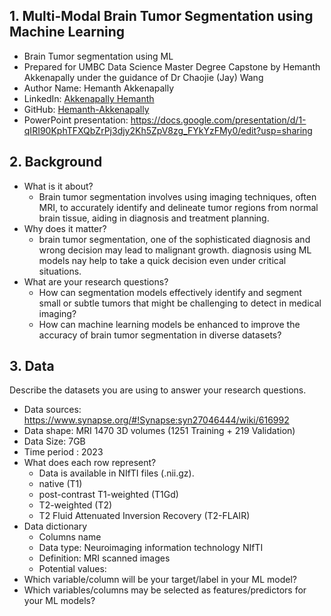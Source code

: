 ## 1. Multi-Modal Brain Tumor Segmentation using Machine Learning 

- Brain Tumor segmentation using ML
- Prepared for UMBC Data Science Master Degree Capstone by Hemanth Akkenapally  under the guidance of Dr Chaojie (Jay) Wang
- Author Name: Hemanth Akkenapally
- LinkedIn: [Akkenapally Hemanth](https://www.linkedin.com/in/hemanthakkenapally/)
- GitHub: [Hemanth-Akkenapally](https://github.com/Hemanth-Akkenapally)
- PowerPoint presentation: https://docs.google.com/presentation/d/1-qIRI90KphTFXQbZrPj3djy2Kh5ZpV8zg_FYkYzFMy0/edit?usp=sharing
    
## 2. Background

- What is it about?
  - Brain tumor segmentation involves using imaging techniques, often MRI, to accurately identify and delineate tumor regions from normal brain tissue, aiding in diagnosis and treatment planning.
- Why does it matter? 
  - brain tumor segmentation, one of the sophisticated diagnosis and wrong decision may lead to malignant growth. diagnosis using ML models nay help to take a quick decision even under critical situations.
- What are your research questions?
  - How can segmentation models effectively identify and segment small or subtle tumors that might be challenging to detect in medical imaging?
  - How can machine learning models be enhanced to improve the accuracy of brain tumor segmentation in diverse datasets?
## 3. Data 

Describe the datasets you are using to answer your research questions.

- Data sources: https://www.synapse.org/#!Synapse:syn27046444/wiki/616992
- Data shape: MRI 1470 3D volumes (1251 Training + 219 Validation)
- Data Size: 7GB
- Time period : 2023
- What does each row represent?
  - Data is available in NIfTI files (.nii.gz).
  - native (T1)
  - post-contrast T1-weighted (T1Gd)
  - T2-weighted (T2)
  - T2 Fluid Attenuated Inversion Recovery (T2-FLAIR)  
- Data dictionary
  - Columns name
  - Data type: Neuroimaging information technology NIfTI
  - Definition: MRI scanned images
  - Potential values: 
- Which variable/column will be your target/label in your ML model?
- Which variables/columns may be selected as features/predictors for your ML models?